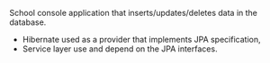 School console application that inserts/updates/deletes data in the database.

- Hibernate  used as a provider that implements JPA specification, 
- Service layer use and depend on the JPA interfaces.
